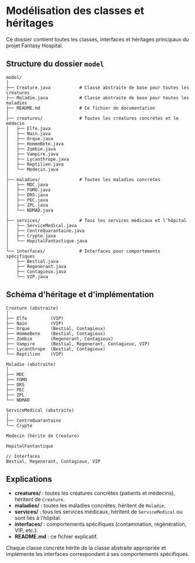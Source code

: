 # Modélisation des classes et héritages

Ce dossier contient toutes les classes, interfaces et héritages principaux du projet Fantasy Hospital.

## Structure du dossier `model`

```
model/
│
├── Creature.java           # Classe abstraite de base pour toutes les créatures
├── Maladie.java            # Classe abstraite de base pour toutes les maladies
├── README.md               # Ce fichier de documentation
│
├── creatures/              # Toutes les créatures concrètes et le médecin
│   ├── Elfe.java
│   ├── Nain.java
│   ├── Orque.java
│   ├── HommeBete.java
│   ├── Zombie.java
│   ├── Vampire.java
│   ├── Lycanthrope.java
│   ├── Reptilien.java
│   └── Medecin.java
│
├── maladies/               # Toutes les maladies concrètes
│   ├── MDC.java
│   ├── FOMO.java
│   ├── DRS.java
│   ├── PEC.java
│   ├── ZPL.java
│   └── NDMAD.java
│
├── services/               # Tous les services médicaux et l'hôpital
│   ├── ServiceMedical.java
│   ├── CentreQuarantaine.java
│   ├── Crypte.java
│   └── HopitalFantastique.java
│
└── interfaces/             # Interfaces pour comportements spécifiques
    ├── Bestial.java
    ├── Regenerant.java
    ├── Contagieux.java
    └── VIP.java
```

## Schéma d'héritage et d'implémentation

```
Creature (abstraite)
│
├── Elfe         (VIP)
├── Nain         (VIP)
├── Orque        (Bestial, Contagieux)
├── HommeBete    (Bestial, Contagieux)
├── Zombie       (Regenerant, Contagieux)
├── Vampire      (Bestial, Regenerant, Contagieux, VIP)
├── Lycanthrope  (Bestial, Contagieux)
└── Reptilien    (VIP)

Maladie (abstraite)
│
├── MDC
├── FOMO
├── DRS
├── PEC
├── ZPL
└── NDMAD

ServiceMedical (abstraite)
│
├── CentreQuarantaine
└── Crypte

Medecin (hérite de Creature)

HopitalFantastique

// Interfaces
Bestial, Regenerant, Contagieux, VIP
```

## Explications

- **creatures/** : toutes les créatures concrètes (patients et médecins), héritent de `Creature`.
- **maladies/** : toutes les maladies concrètes, héritent de `Maladie`.
- **services/** : tous les services médicaux, héritent de `ServiceMedical` ou sont liés à l'hôpital.
- **interfaces/** : comportements spécifiques (contamination, régénération, VIP, etc.).
- **README.md** : ce fichier explicatif.

Chaque classe concrète hérite de la classe abstraite appropriée et implémente les interfaces correspondant à ses comportements spécifiques.

